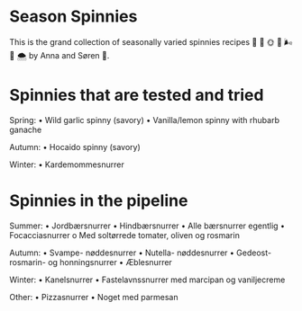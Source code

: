 # Season Spinnies
This is the grand collection of seasonally varied spinnies recipes &#127793; &#127809; &#127774; &#127875; &#127788; &#127876; &#127784; by Anna and Søren &#128069;. 

# Spinnies that are tested and tried

Spring:
•	Wild garlic spinny (savory)
•	Vanilla/lemon spinny with rhubarb ganache

Autumn:
•	Hocaido spinny (savory)

Winter:
•	Kardemommesnurrer

# Spinnies in the pipeline

Summer:
•	Jordbærsnurrer
•	Hindbærsnurrer
•	Alle bærsnurrer egentlig
•	Focacciasnurrer
o	Med soltørrede tomater, oliven og rosmarin

Autumn:
•	Svampe- nøddesnurrer
•	Nutella- nøddesnurrer
•	Gedeost- rosmarin- og honningsnurrer
•	Æblesnurrer

Winter:
•	Kanelsnurrer
•	Fastelavnssnurrer med marcipan og vaniljecreme

Other:
•	Pizzasnurrer
•	Noget med parmesan
	

